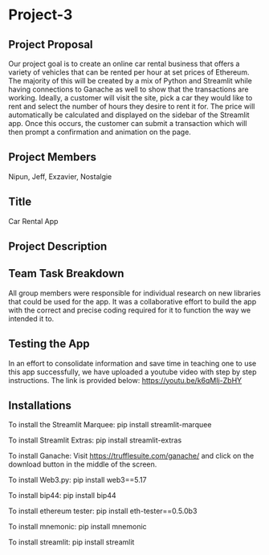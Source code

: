 # Project-3
## Project Proposal
Our project goal is to create an online car rental business that offers a variety of vehicles that can be rented per hour at set prices of Ethereum. The majority of this will be created by a mix of Python and Streamlit while having connections to Ganache as well to show that the transactions are working. Ideally, a customer will visit the site, pick a car they would like to rent and select the number of hours they desire to rent it for. The price will automatically be calculated and displayed on the sidebar of the Streamlit app. Once this occurs, the customer can submit a transaction which will then prompt a confirmation and animation on the page.
## Project Members
Nipun, Jeff, Exzavier, Nostalgie
## Title
Car Rental App
## Project Description
## Team Task Breakdown
All group members were responsible for individual research on new libraries that could be used for the app. It was a collaborative effort to build the app with the correct and precise coding required for it to function the way we intended it to. 
## Testing the App
In an effort to consolidate information and save time in teaching one to use this app successfully, we have uploaded a youtube video with step by step instructions. The link is provided below:
https://youtu.be/k6qMIj-ZbHY
## Installations
To install the Streamlit Marquee:
pip install streamlit-marquee

To install Streamlit Extras:
pip install streamlit-extras

To install Ganache:
Visit https://trufflesuite.com/ganache/ and click on the download button in the middle of the screen.

To install Web3.py:
pip install web3==5.17

To install bip44:
pip install bip44

To install ethereum tester:
pip install eth-tester==0.5.0b3

To install mnemonic:
pip install mnemonic

To install streamlit:
pip install streamlit
